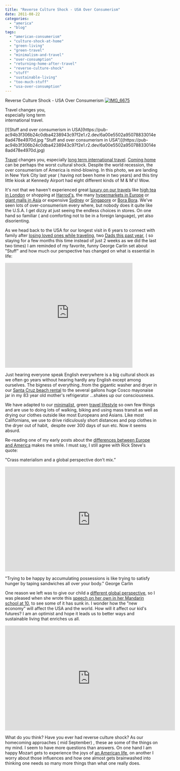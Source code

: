```yaml
---
title: "Reverse Culture Shock - USA Over Consumerism"
date: 2011-08-22
categories: 
  - "america"
  - "blog"
tags: 
  - "american-consumerism"
  - "culture-shock-at-home"
  - "green-living"
  - "green-travel"
  - "minimalism-and-travel"
  - "over-consumption"
  - "returning-home-after-travel"
  - "reverse-culture-shock"
  - "stuff"
  - "sustainable-living"
  - "too-much-stuff"
  - "usa-over-consumption"
---
```


Reverse Culture Shock - USA Over Consumerism [![IMG_6675](https://pub-ac94b3f306b24c0dba4238943c97f2e1.r2.dev/6a00e5502a95078833015390e0f548970b.jpg "IMG_6675")](https://pub-ac94b3f306b24c0dba4238943c97f2e1.r2.dev/6a00e5502a95078833015390e0f548970b.jpg)

Travel changes you,  
especially long term  
international travel.

<!--more--> [![Stuff and over consumerism in USA](https://pub-ac94b3f306b24c0dba4238943c97f2e1.r2.dev/6a00e5502a95078833014e8ad478e4970d.jpg "Stuff and over consumerism in USA")](https://pub-ac94b3f306b24c0dba4238943c97f2e1.r2.dev/6a00e5502a95078833014e8ad478e4970d.jpg)  
  
  
[Travel](http://soultravelers3new.local/2010/09/8-reasons-for-a-family-world-trip-international-vacations-holidays-abroad-longterm-travel-rtw.html "travel the world as family") changes you, especially [long term international travel](http://soultravelers3new.local/2008/06/how-to-do-exten.html "long term international travel"). [Coming home](http://soultravelers3new.local/2010/10/family-travel-santa-cruz-california-beautiful-beach-house-homeaway-luxury-rental-home.html "Coming home") can be perhaps the worst cultural shock. Despite the world recession, the over consumerism of America is mind-blowing. In this photo, we are landing in New York City last year ( having not been home in two years) and this tiny little kiosk at Kennedy Airport had eight different kinds of M & M's! Wow.  
  
It's not that we haven't experienced great [luxury on our travels](http://soultravelers3new.local/2010/05/camping-europe-in-a-motorhome-rv-5-best-sites-roadtrip-europe-family-travel-budget-best-price.html "luxury campgrounds on our travels") like [high tea in London](ttp://www.soultravelers3.com/2009/10/family-travel-photo-england-knight-tapestry-high-tea.html "high tea london") or shopping at [Harrod's](http://www.harrods.com/ "Harrods shopping London"), the many [hypermarkets in Europe](http://soultravelers3new.local/2008/04/food-myths-real.html "hypermarkets in Europe") or [giant malls in Asia](http://soultravelers3new.local/2010/12/tropical-christmas-abroad-in-asia.html "giant malls in Asia") or expensive [Sydney](http://soultravelers3new.local/2011/02/the-stunning-sydney-harbour-yha-hostel-review.html "Sydney Australia") or [Singapore](http://soultravelers3new.local/2011/03/top-hotel-for-luxury-fairmont-singapore.html "singapore") or [Bora Bora](http://soultravelers3new.local/2010/11/bora-bora-on-a-cheap-budget-travel-tahiti-moorea-and-french-polynesia.html "Bora Bora"). We've seen lots of over-consumerism every where, but nobody does it quite like the U.S.A. I get dizzy at just seeing the endless choices in stores. On one hand so familiar ( and comforting not to be in a foreign language), yet also disorienting.  
  
As we head back to the USA for our longest visit in 6 years to connect with family after [losing loved ones while traveling](http://soultravelers3new.local/2010/12/mourning-while-traveling-tribute-to-al-grief-and-travel-deathdying-at-a-distance.html "losing loved ones while traveling"), two [Dads this past year](http://soultravelers3new.local/2010/06/good-bye-dad-grandpa-family-death-afar-while-traveling-abroad.html "losing two dads this year"), ( so staying for a few months this time instead of just 2 weeks as we did the last two times) I am reminded of my favorite, funny George Carlin set about "Stuff" and how much our perspective has changed on what is essential in life:  
  
  

<iframe src="http://www.youtube.com/embed/MvgN5gCuLac?rel=0" frameborder="0" height="345" width="420"></iframe>

  
  
Just hearing everyone speak English everywhere is a big cultural shock as we often go years without hearing hardly any English except among ourselves. The bigness of everything..from the gigantic washer and dryer in our [Santa Cruz beach rental](http://soultravelers3new.local/2011/01/homeaway-santa-cruz-beach-house-vacation-rental-review-best-family-friendly-lodging.html "santa cruz beach rental home") to the several gallons huge Cosco mayonaise jar in my 83 year old mother's refrigerator ...shakes up our consciousness.  
  
We have adapted to our [minimalist](http://soultravelers3new.local/2011/08/minimalist-living-family-travel-lifestyle-books.html "minimalist "), green [travel lifestyle](http://soultravelers3new.local/2011/07/what-our-nomadic-travel-lifestyle-looks-like-family-fun.html "travel lifestyle") so own few things and are use to doing lots of walking, biking and using mass transit as well as drying our clothes outside like most Europeans and Asians. Like most Californians, we use to drive ridiculously short distances and pop clothes in the dryer out of habit,  despite over 300 days of sun etc. Now it seems absurd.  
  
Re-reading one of my early posts about the [differences between Europe and America](http://soultravelers3new.local/2006/09/here-and-there.html "differences between Europe and America") makes me smile. I must say, I still agree with Rick Steve's quote:  
  
"Crass materialism and a global perspective don’t mix.”  
  

<iframe src="http://www.youtube.com/embed/9GorqroigqM?rel=0" frameborder="0" height="345" width="560"></iframe>

  
  
"Trying to be happy by accumulating possessions is like trying to satisfy hunger by taping sandwiches all over your body." George Carlin  
  
One reason we left was to give our child a [different global perspective](http://soultravelers3new.local/2010/04/family-travel-homeschool-education-global-students-lifestyle-design-location-independent-4hww-around.html " global perspective"), so I was pleased when she wrote this [speech on her own in her Mandarin school at 10](http://soultravelers3new.local/2011/04/earth-day-song-solo-and-1st-place.html "speech in Mandarin school"), to see some of it has sunk in. I wonder how the "new economy" will affect the USA and the world. How will it affect our kid's futures? I am an optimist and hope it leads us to better ways and sustainable living that enriches us all.  
  

<iframe src="http://www.youtube.com/embed/HW-C2PGehYc?rel=0" frameborder="0" height="345" width="560"></iframe>

What do you think? Have you ever had reverse culture shock? As our homecoming approaches ( mid September) , these ae some of the things on my mind. I seem to have more questions than answers. On one hand I am happy Mozart gets to experience the joys of [an American life](http://soultravelers3new.local/2009/10/best-halloween-europe-or-us-conde-nast-youtube-video-social-media-twitter-nyc-wendy-perrin.html "an american life"), on another I worry about those influences and how one almost gets brainwashed into thinking one needs so many more things than what one really does.
